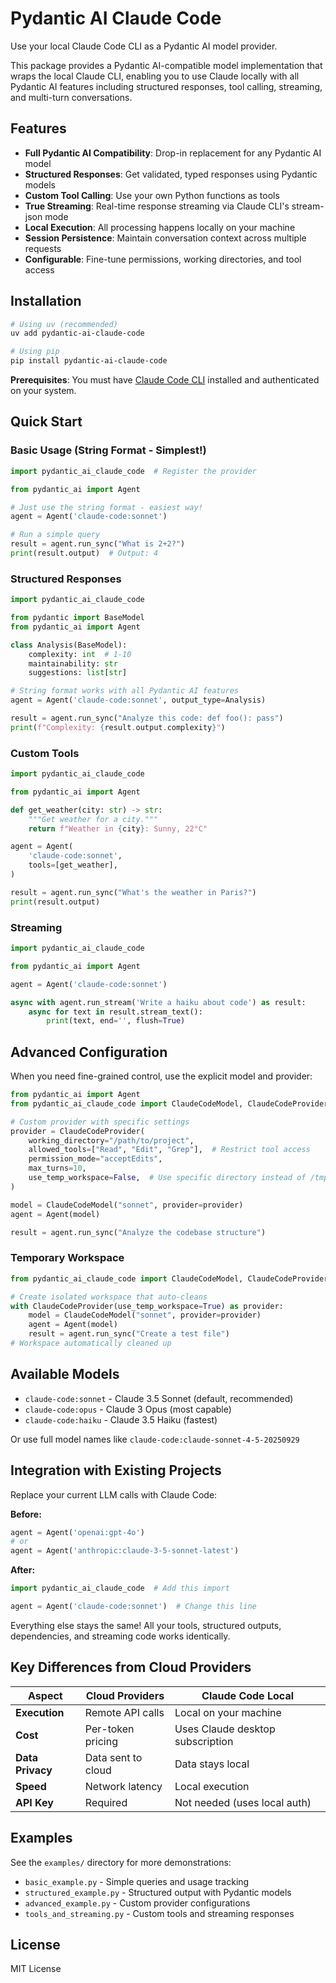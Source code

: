 # Pydantic AI Claude Code

Use your local Claude Code CLI as a Pydantic AI model provider.

This package provides a Pydantic AI-compatible model implementation that wraps the local Claude CLI, enabling you to use Claude locally with all Pydantic AI features including structured responses, tool calling, streaming, and multi-turn conversations.

## Features

- **Full Pydantic AI Compatibility**: Drop-in replacement for any Pydantic AI model
- **Structured Responses**: Get validated, typed responses using Pydantic models
- **Custom Tool Calling**: Use your own Python functions as tools
- **True Streaming**: Real-time response streaming via Claude CLI's stream-json mode
- **Local Execution**: All processing happens locally on your machine
- **Session Persistence**: Maintain conversation context across multiple requests
- **Configurable**: Fine-tune permissions, working directories, and tool access

## Installation

```bash
# Using uv (recommended)
uv add pydantic-ai-claude-code

# Using pip
pip install pydantic-ai-claude-code
```

**Prerequisites**: You must have [Claude Code CLI](https://claude.com/claude-code) installed and authenticated on your system.

## Quick Start

### Basic Usage (String Format - Simplest!)

```python
import pydantic_ai_claude_code  # Register the provider

from pydantic_ai import Agent

# Just use the string format - easiest way!
agent = Agent('claude-code:sonnet')

# Run a simple query
result = agent.run_sync("What is 2+2?")
print(result.output)  # Output: 4
```

### Structured Responses

```python
import pydantic_ai_claude_code

from pydantic import BaseModel
from pydantic_ai import Agent

class Analysis(BaseModel):
    complexity: int  # 1-10
    maintainability: str
    suggestions: list[str]

# String format works with all Pydantic AI features
agent = Agent('claude-code:sonnet', output_type=Analysis)

result = agent.run_sync("Analyze this code: def foo(): pass")
print(f"Complexity: {result.output.complexity}")
```

### Custom Tools

```python
import pydantic_ai_claude_code

from pydantic_ai import Agent

def get_weather(city: str) -> str:
    """Get weather for a city."""
    return f"Weather in {city}: Sunny, 22°C"

agent = Agent(
    'claude-code:sonnet',
    tools=[get_weather],
)

result = agent.run_sync("What's the weather in Paris?")
print(result.output)
```

### Streaming

```python
import pydantic_ai_claude_code

from pydantic_ai import Agent

agent = Agent('claude-code:sonnet')

async with agent.run_stream('Write a haiku about code') as result:
    async for text in result.stream_text():
        print(text, end='', flush=True)
```

## Advanced Configuration

When you need fine-grained control, use the explicit model and provider:

```python
from pydantic_ai import Agent
from pydantic_ai_claude_code import ClaudeCodeModel, ClaudeCodeProvider

# Custom provider with specific settings
provider = ClaudeCodeProvider(
    working_directory="/path/to/project",
    allowed_tools=["Read", "Edit", "Grep"],  # Restrict tool access
    permission_mode="acceptEdits",
    max_turns=10,
    use_temp_workspace=False,  # Use specific directory instead of /tmp
)

model = ClaudeCodeModel("sonnet", provider=provider)
agent = Agent(model)

result = agent.run_sync("Analyze the codebase structure")
```

### Temporary Workspace

```python
from pydantic_ai_claude_code import ClaudeCodeModel, ClaudeCodeProvider

# Create isolated workspace that auto-cleans
with ClaudeCodeProvider(use_temp_workspace=True) as provider:
    model = ClaudeCodeModel("sonnet", provider=provider)
    agent = Agent(model)
    result = agent.run_sync("Create a test file")
# Workspace automatically cleaned up
```

## Available Models

- `claude-code:sonnet` - Claude 3.5 Sonnet (default, recommended)
- `claude-code:opus` - Claude 3 Opus (most capable)
- `claude-code:haiku` - Claude 3.5 Haiku (fastest)

Or use full model names like `claude-code:claude-sonnet-4-5-20250929`

## Integration with Existing Projects

Replace your current LLM calls with Claude Code:

**Before:**
```python
agent = Agent('openai:gpt-4o')
# or
agent = Agent('anthropic:claude-3-5-sonnet-latest')
```

**After:**
```python
import pydantic_ai_claude_code  # Add this import

agent = Agent('claude-code:sonnet')  # Change this line
```

Everything else stays the same! All your tools, structured outputs, dependencies, and streaming code works identically.

## Key Differences from Cloud Providers

| Aspect | Cloud Providers | Claude Code Local |
|--------|----------------|-------------------|
| **Execution** | Remote API calls | Local on your machine |
| **Cost** | Per-token pricing | Uses Claude desktop subscription |
| **Data Privacy** | Data sent to cloud | Data stays local |
| **Speed** | Network latency | Local execution |
| **API Key** | Required | Not needed (uses local auth) |

## Examples

See the `examples/` directory for more demonstrations:

- `basic_example.py` - Simple queries and usage tracking
- `structured_example.py` - Structured output with Pydantic models
- `advanced_example.py` - Custom provider configurations
- `tools_and_streaming.py` - Custom tools and streaming responses

## License

MIT License
